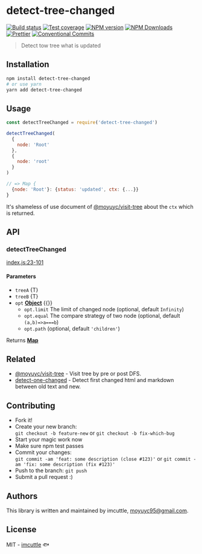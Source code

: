 # detect-tree-changed

[![Build status](https://img.shields.io/travis/imcuttle/detect-tree-changed/master.svg?style=flat-square)](https://travis-ci.org/imcuttle/detect-tree-changed)
[![Test coverage](https://img.shields.io/codecov/c/github/imcuttle/detect-tree-changed.svg?style=flat-square)](https://codecov.io/github/imcuttle/detect-tree-changed?branch=master)
[![NPM version](https://img.shields.io/npm/v/detect-tree-changed.svg?style=flat-square)](https://www.npmjs.com/package/detect-tree-changed)
[![NPM Downloads](https://img.shields.io/npm/dm/detect-tree-changed.svg?style=flat-square&maxAge=43200)](https://www.npmjs.com/package/detect-tree-changed)
[![Prettier](https://img.shields.io/badge/code_style-prettier-ff69b4.svg?style=flat-square)](https://prettier.io/)
[![Conventional Commits](https://img.shields.io/badge/Conventional%20Commits-1.0.0-yellow.svg?style=flat-square)](https://conventionalcommits.org)

> Detect tow tree what is updated

## Installation

```bash
npm install detect-tree-changed
# or use yarn
yarn add detect-tree-changed
```

## Usage

```javascript
const detectTreeChanged = require('detect-tree-changed')

detectTreeChanged(
  {
    node: 'Root'
  },
  {
    node: 'root'
  }
)

// => Map {
  {node: 'Root'}: {status: 'updated', ctx: {...}}
}
```

It's shameless of use document of [@moyuyc/visit-tree](https://github.com/imcuttle/visit-tree#context) about the `ctx` which is returned.

## API

<!-- Generated by documentation.js. Update this documentation by updating the source code. -->

### detectTreeChanged

[index.js:23-101](https://github.com/imcuttle/detect-tree-changed/blob/6df1832a7d5072066a9e896b826bd38bc5f5938c/index.js#L23-L101 "Source code on GitHub")

#### Parameters

-   `treeA`  {T}
-   `treeB`  {T}
-   `opt` **[Object](https://developer.mozilla.org/docs/Web/JavaScript/Reference/Global_Objects/Object)** {{}}
    -   `opt.limit`  The limit of changed node (optional, default `Infinity`)
    -   `opt.equal`  The compare strategy of two node (optional, default `(a,b)=>a===b`)
    -   `opt.path`   (optional, default `'children'`)

Returns **[Map](https://developer.mozilla.org/docs/Web/JavaScript/Reference/Global_Objects/Map)** 

## Related

-   [@moyuyc/visit-tree](https://github.com/imcuttle/visit-tree) - Visit tree by pre or post DFS.
-   [detect-one-changed](https://github.com/imcuttle/detect-one-changed) - Detect first changed html and markdown between old text and new.

## Contributing

-   Fork it!
-   Create your new branch:  
    `git checkout -b feature-new` or `git checkout -b fix-which-bug`
-   Start your magic work now
-   Make sure npm test passes
-   Commit your changes:  
    `git commit -am 'feat: some description (close #123)'` or `git commit -am 'fix: some description (fix #123)'`
-   Push to the branch: `git push`
-   Submit a pull request :)

## Authors

This library is written and maintained by imcuttle, <a href="mailto:moyuyc95@gmail.com">moyuyc95@gmail.com</a>.

## License

MIT - [imcuttle](https://github.com/imcuttle) 🐟
